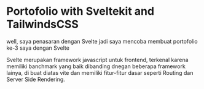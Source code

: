 # Portofolio with Sveltekit and TailwindsCSS

well, saya penasaran dengan Svelte jadi saya mencoba membuat portofolio ke-3 saya dengan Svelte

Svelte merupakan framework javascript untuk frontend, terkenal karena memiliki banchmark yang baik dibanding dnegan
beberapa framework lainya, di buat diatas vite dan memiliki fitur-fitur dasar seperti Routing dan Server Side Rendering.